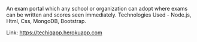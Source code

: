 An exam portal which any school or organization can adopt where exams can be written and scores seen immediately.
Technologies Used - Node.js, Html, Css, MongoDB, Bootstrap.

Link: https://techiqapp.herokuapp.com
